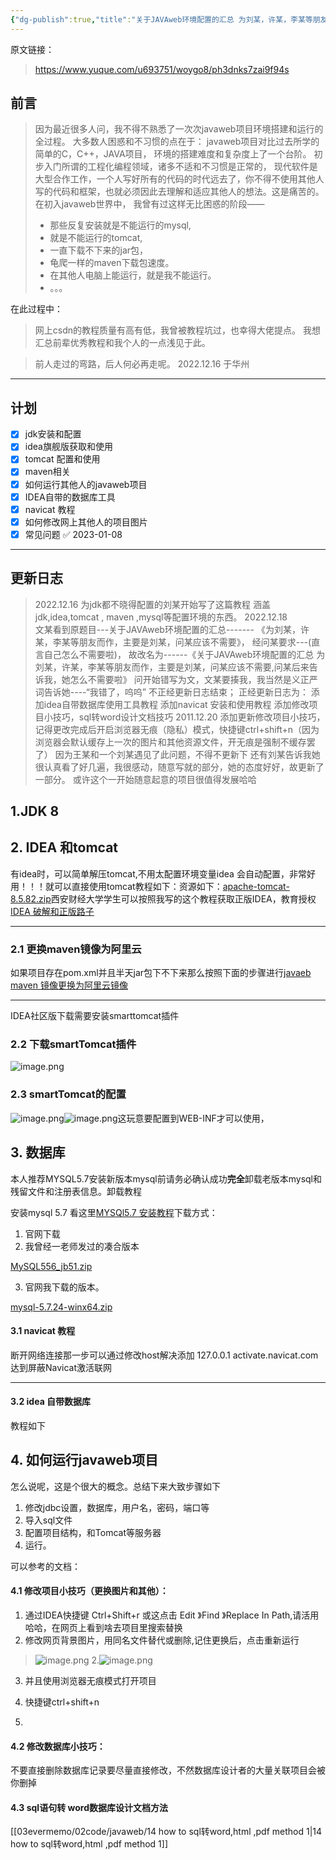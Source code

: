 ```yaml
---
{"dg-publish":true,"title":"关于JAVAweb环境配置的汇总 为刘某，许某，李某等朋友而作，主要是刘某，问某应该不需要,问某后来告诉我，她怎么不需要啦","permalink":"/03evermemo/02code/javaweb/01howtosetjavaweb-env-jav-aweb/","dgPassFrontmatter":true}
---
```



原文链接：
> https://www.yuque.com/u693751/woygo8/ph3dnks7zai9f94s
## 前言

> 因为最近很多人问，我不得不熟悉了一次次javaweb项目环境搭建和运行的全过程。
> 大多数人困惑和不习惯的点在于：
> javaweb项目对比过去所学的简单的C，C++，JAVA项目，
> 环境的搭建难度和复杂度上了一个台阶。
> 初步入门所谓的工程化编程领域，诸多不适和不习惯是正常的，
> 现代软件是大型合作工作，一个人写好所有的代码的时代远去了，你不得不使用其他人写的代码和框架，也就必须因此去理解和适应其他人的想法。这是痛苦的。
> 在初入javaweb世界中，
> 我曾有过这样无比困惑的阶段——
> - 那些反复安装就是不能运行的mysql,
> - 就是不能运行的tomcat,
> - 一直下载不下来的jar包，
> - 龟爬一样的maven下载包速度。
> - 在其他人电脑上能运行，就是我不能运行。
> - 。。。
> 
在此过程中：
> 网上csdn的教程质量有高有低，我曾被教程坑过，也幸得大佬提点。
> 我想汇总前辈优秀教程和我个人的一点浅见于此。
> 

> 前人走过的弯路，后人何必再走呢。
> 2022.12.16 于华州


---

<a name="H988U"></a>
## 计划

- [x] jdk安装和配置
- [x] idea旗舰版获取和使用
- [x] tomcat 配置和使用
- [x] maven相关
- [x] 如何运行其他人的javaweb项目
- [x] IDEA自带的数据库工具
- [x] navicat 教程
- [x] 如何修改网上其他人的项目图片
- [x] 常见问题 ✅ 2023-01-08

---

<a name="xvkMT"></a>
## 更新日志
> 2022.12.16 
> 为jdk都不晓得配置的刘某开始写了这篇教程
> 涵盖jdk,idea,tomcat , maven ,mysql等配置环境的东西。
> 2022.12.18   
> 文某看到原题目---关于JAVAweb环境配置的汇总------- 《为刘某，许某，李某等朋友而作，主要是刘某，问某应该不需要》，
> 经问某要求---(直言自己怎么不需要啦)，
> 故改名为------《关于JAVAweb环境配置的汇总 为刘某，许某，李某等朋友而作，主要是刘某，问某应该不需要,问某后来告诉我，她怎么不需要啦》
> 问开始错写为文，文某要揍我，我当然是义正严词告诉她----“我错了，呜呜”
> 不正经更新日志结束；
> 正经更新日志为：
> 添加idea自带数据库使用工具教程
> 添加navicat 安装和使用教程
> 添加修改项目小技巧，sql转word设计文档技巧
> 2011.12.20
> 添加更新修改项目小技巧，记得更改完成后开启浏览器无痕（隐私）模式，快捷键ctrl+shift+n（因为浏览器会默认缓存上一次的图片和其他资源文件，开无痕是强制不缓存罢了）
> 因为王某和一个刘某遇见了此问题，不得不更新下
> 还有刘某告诉我她很认真看了好几遍，我很感动，随意写就的部分，她的态度好好，故更新了一部分。
> 或许这个一开始随意起意的项目很值得发展哈哈


<a name="zgrpD"></a>
## 1.JDK 8


<a name="DvEiH"></a>
## 2. IDEA 和tomcat
有idea时，可以简单解压tomcat,不用太配置环境变量idea 会自动配置，非常好用！！！就可以直接使用tomcat教程如下：资源如下：[apache-tomcat-8.5.82.zip](https://www.yuque.com/attachments/yuque/0/2022/zip/906866/1671178474150-e09af694-0453-4cc9-8345-50c3f6c54007.zip?_lake_card=%7B%22src%22%3A%22https%3A%2F%2Fwww.yuque.com%2Fattachments%2Fyuque%2F0%2F2022%2Fzip%2F906866%2F1671178474150-e09af694-0453-4cc9-8345-50c3f6c54007.zip%22%2C%22name%22%3A%22apache-tomcat-8.5.82.zip%22%2C%22size%22%3A11849515%2C%22type%22%3A%22application%2Fx-zip-compressed%22%2C%22ext%22%3A%22zip%22%2C%22source%22%3A%22%22%2C%22status%22%3A%22done%22%2C%22mode%22%3A%22title%22%2C%22download%22%3Atrue%2C%22taskId%22%3A%22u7b3569a9-1b85-4b12-86af-46b1b901a9d%22%2C%22taskType%22%3A%22upload%22%2C%22__spacing%22%3A%22both%22%2C%22id%22%3A%22u15c30497%22%2C%22margin%22%3A%7B%22top%22%3Atrue%2C%22bottom%22%3Atrue%7D%2C%22card%22%3A%22file%22%7D)西安财经大学学生可以按照我写的这个教程获取正版IDEA，教育授权[IDEA 破解和正版路子](https://www.yuque.com/u693751/woygo8/gtg8ry)

---

<a name="yfk42"></a>
### 2.1 更换maven镜像为阿里云
如果项目存在pom.xml并且半天jar包下不下来那么按照下面的步骤进行[javaeb maven 镜像更换为阿里云镜像](https://www.yuque.com/u693751/woygo8/lhirszt4atrag2sv)

---

IDEA社区版下载需要安装smarttomcat插件
<a name="AHfkw"></a>
### 2.2 下载smartTomcat插件
![image.png](https://cdn.nlark.com/yuque/0/2022/png/906866/1671177237761-f4c7d7a3-d811-480b-9b15-da7da833e9b5.png#averageHue=%23d3ab67&clientId=u2fcb7f6f-bbd3-4&crop=0&crop=0&crop=1&crop=1&from=paste&id=ua8157f98&margin=%5Bobject%20Object%5D&name=image.png&originHeight=892&originWidth=1240&originalType=url&ratio=1&rotation=0&showTitle=false&size=118794&status=done&style=none&taskId=ua97f3760-8295-4f68-a701-089476977c7&title=)
<a name="TdxYK"></a>
### 2.3 smartTomcat的配置
![image.png](https://cdn.nlark.com/yuque/0/2022/png/906866/1671177237994-703a2875-9e24-4ed9-bb20-5ac3c557f0d5.png#averageHue=%23f6f3f2&clientId=u2fcb7f6f-bbd3-4&crop=0&crop=0&crop=1&crop=1&from=paste&id=u0b1ff077&margin=%5Bobject%20Object%5D&name=image.png&originHeight=1029&originWidth=1920&originalType=url&ratio=1&rotation=0&showTitle=false&size=245720&status=done&style=none&taskId=u9dc82e96-1331-4944-bf31-1eb88e0c619&title=)![image.png](https://cdn.nlark.com/yuque/0/2022/png/906866/1671177237632-db16b84f-4b3d-462e-9176-34c146661270.png#averageHue=%23f3f2f2&clientId=u2fcb7f6f-bbd3-4&crop=0&crop=0&crop=1&crop=1&from=paste&id=u8191d992&margin=%5Bobject%20Object%5D&name=image.png&originHeight=847&originWidth=1322&originalType=url&ratio=1&rotation=0&showTitle=false&size=74189&status=done&style=none&taskId=u8ae8420a-87a4-4eef-9853-145a7d4ddb1&title=)这玩意要配置到WEB-INF才可以使用，
<a name="JDZ22"></a>
## 3. 数据库 
本人推荐MYSQL5.7安装新版本mysql前请务必确认成功**完全**卸载老版本mysql和残留文件和注册表信息。卸载教程

安装mysql 5.7 看这里[MYSQl5.7 安装教程](https://www.yuque.com/u693751/woygo8/eg2ly9t6xl29wi45)下载方式：

1. 官网下载
2. 我曾经一老师发过的凑合版本

[MySQL556_jb51.zip](https://www.yuque.com/attachments/yuque/0/2022/zip/906866/1671177461809-a3f2e03a-5f5a-422b-9198-a65ae128b827.zip?_lake_card=%7B%22src%22%3A%22https%3A%2F%2Fwww.yuque.com%2Fattachments%2Fyuque%2F0%2F2022%2Fzip%2F906866%2F1671177461809-a3f2e03a-5f5a-422b-9198-a65ae128b827.zip%22%2C%22name%22%3A%22MySQL556_jb51.zip%22%2C%22size%22%3A42114387%2C%22type%22%3A%22application%2Fx-zip-compressed%22%2C%22ext%22%3A%22zip%22%2C%22source%22%3A%22%22%2C%22status%22%3A%22done%22%2C%22mode%22%3A%22title%22%2C%22download%22%3Atrue%2C%22taskId%22%3A%22u44d2cf7c-1ab4-4e1f-aefd-7d40c40ed91%22%2C%22taskType%22%3A%22upload%22%2C%22__spacing%22%3A%22both%22%2C%22id%22%3A%22u7fc333a9%22%2C%22margin%22%3A%7B%22top%22%3Atrue%2C%22bottom%22%3Atrue%7D%2C%22card%22%3A%22file%22%7D)

3. 官网我下载的版本。

[mysql-5.7.24-winx64.zip](https://www.yuque.com/attachments/yuque/0/2022/zip/906866/1671177579150-85fe2bd9-a389-4127-b786-a3267e38d8da.zip?_lake_card=%7B%22src%22%3A%22https%3A%2F%2Fwww.yuque.com%2Fattachments%2Fyuque%2F0%2F2022%2Fzip%2F906866%2F1671177579150-85fe2bd9-a389-4127-b786-a3267e38d8da.zip%22%2C%22name%22%3A%22mysql-5.7.24-winx64.zip%22%2C%22size%22%3A336686815%2C%22type%22%3A%22application%2Fx-zip-compressed%22%2C%22ext%22%3A%22zip%22%2C%22source%22%3A%22%22%2C%22status%22%3A%22done%22%2C%22mode%22%3A%22title%22%2C%22download%22%3Atrue%2C%22taskId%22%3A%22ua29f57f9-5fd6-4786-9297-05c9d9908ff%22%2C%22taskType%22%3A%22upload%22%2C%22__spacing%22%3A%22both%22%2C%22id%22%3A%22ub579917c%22%2C%22margin%22%3A%7B%22top%22%3Atrue%2C%22bottom%22%3Atrue%7D%2C%22card%22%3A%22file%22%7D)

<a name="I7G7j"></a>
#### 3.1 navicat 教程
断开网络连接那一步可以通过修改host解决添加 127.0.0.1 activate.navicat.com 达到屏蔽Navicat激活联网

---

<a name="zjTBh"></a>
#### 3.2 idea 自带数据库
教程如下
<a name="setH7"></a>
## 4. 如何运行javaweb项目
怎么说呢，这是个很大的概念。总结下来大致步骤如下

1. 修改jdbc设置，数据库，用户名，密码，端口等
2. 导入sql文件
3. 配置项目结构，和Tomcat等服务器
4. 运行。

可以参考的文档：


<a name="eFLLa"></a>
#### 4.1 修改项目小技巧（更换图片和其他）：

1. 通过IDEA快捷键 Ctrl+Shift+r 或这点击 Edit 》Find 》Replace In Path,请活用哈哈，在网页上看到啥去项目里搜索替换
2. 修改网页背景图片，用同名文件替代或删除,记住更换后，点击重新运行

> ![image.png](https://cdn.nlark.com/yuque/0/2022/png/906866/1671513046964-62e7f35b-5258-4515-9cab-a4110ea45d5d.png#averageHue=%23414b4c&clientId=uc2c971fc-ad13-4&crop=0&crop=0&crop=1&crop=1&from=paste&height=775&id=ub21a3a35&margin=%5Bobject%20Object%5D&name=image.png&originHeight=1356&originWidth=857&originalType=binary&ratio=1&rotation=0&showTitle=false&size=613161&status=done&style=none&taskId=u484b1df8-4725-43d2-9973-ee8c195a587&title=&width=489.7142857142857)
> 2.![image.png](https://cdn.nlark.com/yuque/0/2022/png/906866/1671515346894-7c695b1c-25e2-4bc2-9c30-7f1ffde5999c.png#averageHue=%23323533&clientId=uc2c971fc-ad13-4&crop=0&crop=0&crop=1&crop=1&from=paste&height=520&id=u559b2b5b&margin=%5Bobject%20Object%5D&name=image.png&originHeight=910&originWidth=1484&originalType=binary&ratio=1&rotation=0&showTitle=false&size=909793&status=done&style=none&taskId=u15265608-c197-4e46-9fcd-dbe68ca98a5&title=&width=848)

3. 并且使用浏览器无痕模式打开项目
4. 快捷键ctrl+shift+n

5. 
<a name="WCldR"></a>
#### 4.2 修改数据库小技巧：
不要直接删除数据库记录要尽量直接修改，不然数据库设计者的大量关联项目会被你删掉

<a name="gX7D2"></a>
#### 4.3 sql语句转 word数据库设计文档方法

[[03evermemo/02code/javaweb/14 how to sql转word,html ,pdf method 1\|14 how to sql转word,html ,pdf method 1]]




